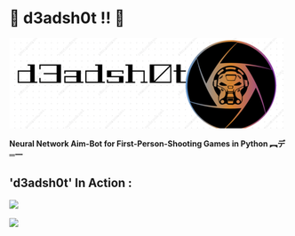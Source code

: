 # 🔶 d3adsh0t !! 🔶

![](/samples/d3adsh0t.png)

**Neural Network Aim-Bot for First-Person-Shooting Games in Python ︻デ═一**

## 'd3adsh0t' In Action :

![](/samples/example_1_d3adsh0t.gif)

![](/samples/example_2_d3adsh0t.gif) 
